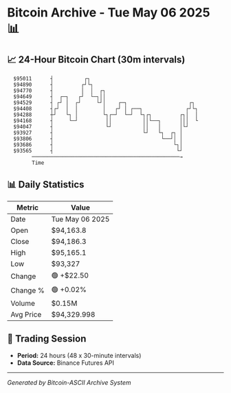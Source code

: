 # Bitcoin Archive - Tue May 06 2025 📊

## 📈 24-Hour Bitcoin Chart (30m intervals)

```
  $95011      ┤          ┌┐                                    
  $94890      ┤         ┌┘└┐                                   
  $94770      ┤         │  │  ┌┐                               
  $94649      ┤  ┌─┐   ┌┘  └─┐││                               
  $94529      ┤ ┌┘ │  ┌┘     └┘│    ┌─┐                    ┌┐  
  $94408      ┤┌┘  │  │        │   ┌┘ │ ┌──┐              ┌┘└┐ 
  $94288      ┼┘   └┐ │        └┐┌─┘  └─┘  └┐┌┐         ┌┐│  │ 
  $94168      ┤     └─┘         ││          ││└──┐      │││  └ 
  $94047      ┤                 └┘          ││   │      │└┘    
  $93927      ┤                             └┘   └┐  ┌┐ │      
  $93806      ┤                                   └──┘│ │      
  $93686      ┤                                       └┐│      
  $93565      ┤                                        └┘      
        ────────────────────────────────────────────────→
        Time
```

## 📊 Daily Statistics

| Metric | Value |
|--------|-------|
| Date | Tue May 06 2025 |
| Open | $94,163.8 |
| Close | $94,186.3 |
| High | $95,165.1 |
| Low | $93,327 |
| Change | 🟢 +$22.50 |
| Change % | 🟢 +0.02% |
| Volume | $0.15M |
| Avg Price | $94,329.998 |

## 📅 Trading Session

- **Period:** 24 hours (48 x 30-minute intervals)
- **Data Source:** Binance Futures API

---
*Generated by Bitcoin-ASCII Archive System*
